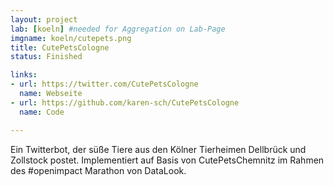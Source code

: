 ```yaml
---
layout: project
lab: [koeln] #needed for Aggregation on Lab-Page
imgname: koeln/cutepets.png
title: CutePetsCologne
status: Finished

links:
- url: https://twitter.com/CutePetsCologne
  name: Webseite
- url: https://github.com/karen-sch/CutePetsCologne
  name: Code

---
```

Ein Twitterbot, der süße Tiere aus den Kölner Tierheimen Dellbrück und Zollstock postet.
Implementiert auf Basis von CutePetsChemnitz im Rahmen des #openimpact Marathon von DataLook.
